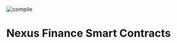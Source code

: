 ![compile](https://github.com/nexus-finance/eosio-contracts/workflows/compile/badge.svg)

# Nexus Finance Smart Contracts

